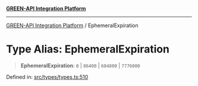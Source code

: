 [**GREEN-API Integration Platform**](../README.md)

***

[GREEN-API Integration Platform](../globals.md) / EphemeralExpiration

# Type Alias: EphemeralExpiration

> **EphemeralExpiration**: `0` \| `86400` \| `604800` \| `7776000`

Defined in: [src/types/types.ts:510](https://github.com/green-api/greenapi-integration/blob/62a96bf9bfbccb88022bc7b0859de19e8c48289f/src/types/types.ts#L510)
